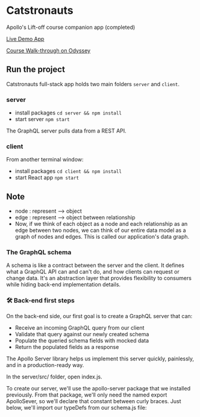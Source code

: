# Catstronauts

Apollo's Lift-off course companion app (completed)

[Live Demo App](https://lift-off-client-demo.netlify.app/)

[Course Walk-through on Odyssey](https://odyssey.apollographql.com/lift-off-part1)

## Run the project

Catstronauts full-stack app holds two main folders `server` and `client`.

### server

- install packages `cd server && npm install`
- start server `npm start`

The GraphQL server pulls data from a REST API.

### client

From another terminal window:

- install packages `cd client && npm install`
- start React app `npm start`

## Note
- node : represent --> object
- edge : represent --> object between relationship
- Now, if we think of each object as a node and each relationship as an edge between two nodes, we can think of our entire data model as a graph of nodes and edges. This is called our application's data graph.

###  The GraphQL schema
A schema is like a contract between the server and the client. It defines what a GraphQL API can and can't do, and how clients can request or change data. It's an abstraction layer that provides flexibility to consumers while hiding back-end implementation details.

### 🛠 Back-end first steps
On the back-end side, our first goal is to create a GraphQL server that can:

- Receive an incoming GraphQL query from our client
- Validate that query against our newly created schema
- Populate the queried schema fields with mocked data
- Return the populated fields as a response

The Apollo Server library helps us implement this server quickly, painlessly, and in a production-ready way.

In the server/src/ folder, open index.js.

To create our server, we'll use the apollo-server package that we installed previously. From that package, we'll only need the named export ApolloSever, so we'll declare that constant between curly braces. Just below, we'll import our typeDefs from our schema.js file: